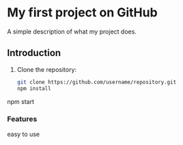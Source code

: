 # My first project on GitHub
A simple description of what my project does.
## Introduction
1. Clone the repository:
   ```bash
   git clone https://github.com/username/repository.git
   npm install
npm start

### Features
easy to use
